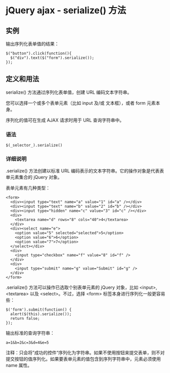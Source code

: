 # jQuery ajax - serialize() 方法



## 实例

输出序列化表单值的结果：

```
$("button").click(function(){
  $("div").text($("form").serialize());
});

```

## 定义和用法

serialize() 方法通过序列化表单值，创建 URL 编码文本字符串。

您可以选择一个或多个表单元素（比如 input 及/或 文本框），或者 form 元素本身。

序列化的值可在生成 AJAX 请求时用于 URL 查询字符串中。

### 语法

```
$(_selector_).serialize()
```

### 详细说明

.serialize() 方法创建以标准 URL 编码表示的文本字符串。它的操作对象是代表表单元素集合的 jQuery 对象。

表单元素有几种类型：

```
<form>
  <div><input type="text" name="a" value="1" id="a" /></div>
  <div><input type="text" name="b" value="2" id="b" /></div>
  <div><input type="hidden" name="c" value="3" id="c" /></div>
  <div>
    <textarea name="d" rows="8" cols="40">4</textarea>
  </div>
  <div><select name="e">
    <option value="5" selected="selected">5</option>
    <option value="6">6</option>
    <option value="7">7</option>
  </select></div>
  <div>
    <input type="checkbox" name="f" value="8" id="f" />
  </div>
  <div>
    <input type="submit" name="g" value="Submit" id="g" />
  </div>
</form>

```

.serialize() 方法可以操作已选取个别表单元素的 jQuery 对象，比如 &lt;input&gt;, &lt;textarea&gt; 以及 &lt;select&gt;。不过，选择 &lt;form&gt; 标签本身进行序列化一般更容易些：

```
$('form').submit(function() {
  alert($(this).serialize());
  return false;
});

```

输出标准的查询字符串：

```
a=1&b=2&c=3&d=4&e=5
```

注释：只会将”成功的控件“序列化为字符串。如果不使用按钮来提交表单，则不对提交按钮的值序列化。如果要表单元素的值包含到序列字符串中，元素必须使用 name 属性。



